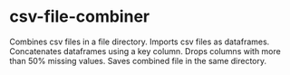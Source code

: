 # csv-file-combiner
Combines csv files in a file directory. Imports csv files as dataframes. Concatenates dataframes using a key column. Drops columns with more than 50% missing values. Saves combined file in the same directory.

